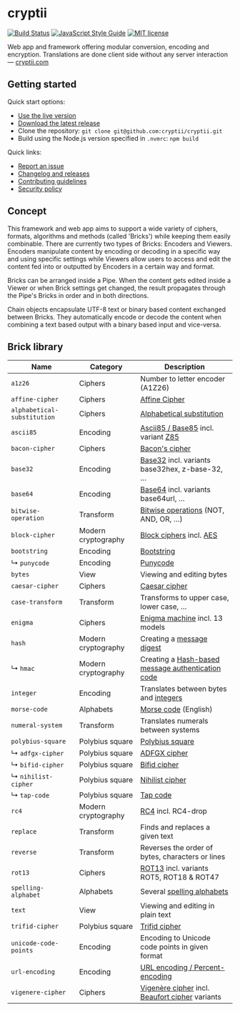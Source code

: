 # cryptii

[![Build Status](https://travis-ci.org/cryptii/cryptii.svg?branch=dev)](https://travis-ci.org/cryptii/cryptii)
[![JavaScript Style Guide](https://img.shields.io/badge/code_style-standard-brightgreen.svg)](https://standardjs.com)
[![MIT license](https://img.shields.io/badge/license-MIT-blue.svg)](LICENSE.md)

Web app and framework offering modular conversion, encoding and encryption. Translations are done client side without any server interaction — [cryptii.com](https://cryptii.com)

## Getting started

Quick start options:
- [Use the live version](https://cryptii.com)
- [Download the latest release](https://github.com/cryptii/cryptii/releases/latest)
- Clone the repository: `git clone git@github.com:cryptii/cryptii.git`
- Build using the Node.js version specified in `.nvmrc`: `npm build`

Quick links:
- [Report an issue](https://github.com/cryptii/cryptii/issues/new/choose)
- [Changelog and releases](https://github.com/cryptii/cryptii/releases)
- [Contributing guidelines](CONTRIBUTING.md)
- [Security policy](SECURITY.md)

## Concept

This framework and web app aims to support a wide variety of ciphers, formats, algorithms and methods (called 'Bricks') while keeping them easily combinable. There are currently two types of Bricks: Encoders and Viewers. Encoders manipulate content by encoding or decoding in a specific way and using specific settings while Viewers allow users to access and edit the content fed into or outputted by Encoders in a certain way and format.

Bricks can be arranged inside a Pipe. When the content gets edited inside a Viewer or when Brick settings get changed, the result propagates through the Pipe's Bricks in order and in both directions.

Chain objects encapsulate UTF-8 text or binary based content exchanged between Bricks. They automatically encode or decode the content when combining a text based output with a binary based input and vice-versa.

## Brick library


| Name | Category | Description |
| ---- | -------- | ----------- |
| `a1z26` | Ciphers | Number to letter encoder (A1Z26) |
| `affine-cipher` | Ciphers | [Affine Cipher](https://en.wikipedia.org/wiki/Affine_cipher) |
| `alphabetical-substitution` | Ciphers | [Alphabetical substitution](https://en.wikipedia.org/wiki/Substitution_cipher#Simple_substitution) |
| `ascii85` | Encoding | [Ascii85 / Base85](https://en.wikipedia.org/wiki/Ascii85) incl. variant [Z85](https://rfc.zeromq.org/spec:32/Z85/) |
| `bacon-cipher` | Ciphers | [Bacon's cipher](https://en.wikipedia.org/wiki/Bacon%27s_cipher) |
| `base32` | Encoding | [Base32](https://en.wikipedia.org/wiki/Base32) incl. variants base32hex, z-base-32, … |
| `base64` | Encoding | [Base64](https://en.wikipedia.org/wiki/Base64) incl. variants base64url, … |
| `bitwise-operation` | Transform | [Bitwise operations](https://en.wikipedia.org/wiki/Bitwise_operation) (NOT, AND, OR, …) |
| `block-cipher` | Modern cryptography | [Block ciphers](https://en.wikipedia.org/wiki/Block_cipher) incl. [AES](https://en.wikipedia.org/wiki/Advanced_Encryption_Standard) |
| `bootstring` | Encoding | [Bootstring](https://tools.ietf.org/html/rfc3492) |
| ↳ `punycode` | Encoding | [Punycode](https://tools.ietf.org/html/rfc3492) |
| `bytes` | View | Viewing and editing bytes |
| `caesar-cipher` | Ciphers | [Caesar cipher](https://en.wikipedia.org/wiki/Caesar_cipher) |
| `case-transform` | Transform | Transforms to upper case, lower case, … |
| `enigma` | Ciphers | [Enigma machine](https://en.wikipedia.org/wiki/Enigma_machine) incl. 13 models |
| `hash` | Modern cryptography | Creating a [message digest](https://en.wikipedia.org/wiki/Cryptographic_hash_function) |
| ↳ `hmac` | Modern cryptography | Creating a [Hash-based message authentication code](https://en.wikipedia.org/wiki/Hash-based_message_authentication_code) |
| `integer` | Encoding | Translates between bytes and [integers](https://en.wikipedia.org/wiki/Integer_(computer_science)) |
| `morse-code` | Alphabets | [Morse code](https://en.wikipedia.org/wiki/Morse_code) (English) |
| `numeral-system` | Transform | Translates numerals between systems |
| `polybius-square` | Polybius square | [Polybius square](https://en.wikipedia.org/wiki/Polybius_square) |
| ↳ `adfgx-cipher` | Polybius square | [ADFGX cipher](https://en.wikipedia.org/wiki/ADFGVX_cipher) |
| ↳ `bifid-cipher` | Polybius square | [Bifid cipher](https://en.wikipedia.org/wiki/Bifid_cipher) |
| ↳ `nihilist-cipher` | Polybius square | [Nihilist cipher](https://en.wikipedia.org/wiki/Nihilist_cipher) |
| ↳ `tap-code` | Polybius square | [Tap code](https://en.wikipedia.org/wiki/Tap_code) |
| `rc4` | Modern cryptography | [RC4](https://en.wikipedia.org/wiki/RC4) incl. RC4-drop |
| `replace` | Transform | Finds and replaces a given text |
| `reverse` | Transform | Reverses the order of bytes, characters or lines |
| `rot13` | Ciphers | [ROT13](https://en.wikipedia.org/wiki/ROT13) incl. variants ROT5, ROT18 & ROT47 |
| `spelling-alphabet` | Alphabets | Several [spelling alphabets](https://en.wikipedia.org/wiki/Spelling_alphabet) |
| `text` | View | Viewing and editing in plain text |
| `trifid-cipher` | Polybius square | [Trifid cipher](https://en.wikipedia.org/wiki/Trifid_cipher) |
| `unicode-code-points` | Encoding | Encoding to Unicode code points in given format |
| `url-encoding` | Encoding | [URL encoding / Percent-encoding](https://en.wikipedia.org/wiki/Percent-encoding) |
| `vigenere-cipher` | Ciphers | [Vigenère cipher](https://en.wikipedia.org/wiki/Vigen%C3%A8re_cipher) incl. [Beaufort cipher](https://en.wikipedia.org/wiki/Beaufort_cipher) variants |
